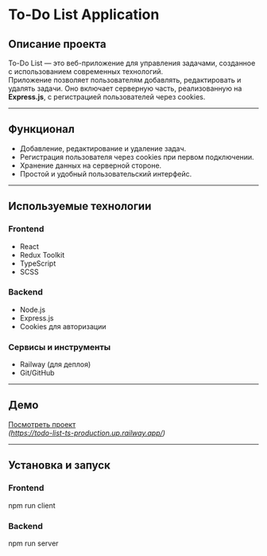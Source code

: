 # To-Do List Application

## Описание проекта
To-Do List — это веб-приложение для управления задачами, созданное с использованием современных технологий.  
Приложение позволяет пользователям добавлять, редактировать и удалять задачи. Оно включает серверную часть, реализованную на **Express.js**, с регистрацией пользователей через cookies.

---

## Функционал
- Добавление, редактирование и удаление задач.
- Регистрация пользователя через cookies при первом подключении.
- Хранение данных на серверной стороне.
- Простой и удобный пользовательский интерфейс.

---

## Используемые технологии

### Frontend
- React
- Redux Toolkit
- TypeScript
- SCSS

### Backend
- Node.js
- Express.js
- Cookies для авторизации

### Сервисы и инструменты
- Railway (для деплоя)
- Git/GitHub

---

## Демо
[Посмотреть проект](#)  
*(https://todo-list-ts-production.up.railway.app/)*

---

## Установка и запуск

### Frontend
npm run client

### Backend
npm run server
